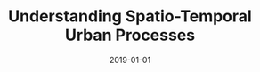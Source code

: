 ---
title: 'Understanding Spatio-Temporal Urban Processes'
collection: publications
permalink: /publication/2019-bigdata
excerpt: ''
date: 2019-01-01
venue: 'IEEE International Conference on Big Data (<b>IEEE BigData</b>)'
paperurl: ''
authors: 'L. Rocha, A. Bessa, F. Chirigati, E. OFriel, M. Moro, and J. Freire'
---